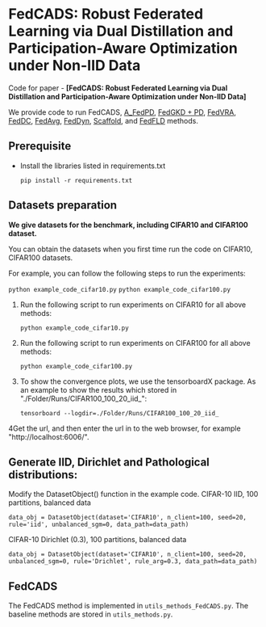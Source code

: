 # FedCADS: Robust Federated Learning via Dual Distillation and Participation-Aware Optimization under Non-IID Data
Code for paper - **[FedCADS: Robust Federated Learning via Dual Distillation and Participation-Aware Optimization under Non-IID Data]**

We provide code to run FedCADS,
[A_FedPD](https://openreview.net/pdf?id=h1iMVi2iEM),
[FedGKD + PD](https://www.researchgate.net/profile/Dezhong-Yao/publication/373957735_FedGKD_Towards_Heterogeneous_Federated_Learning_via_Global_Knowledge_Distillation/links/65fae109a4857c7962653369/FedGKD-Toward-Heterogeneous-Federated-Learning-via-Global-Knowledge-Distillation.pdf),
[FedVRA](https://ojs.aaai.org/index.php/AAAI/article/view/26212),
[FedDC](https://openaccess.thecvf.com/content/CVPR2022/papers/Gao_FedDC_Federated_Learning_With_Non-IID_Data_via_Local_Drift_Decoupling_CVPR_2022_paper.pdf), 
[FedAvg](https://proceedings.mlr.press/v54/mcmahan17a/mcmahan17a.pdf), 
[FedDyn](https://openreview.net/pdf?id=B7v4QMR6Z9w), 
[Scaffold](https://openreview.net/pdf?id=B7v4QMR6Z9w), and [FedFLD](https://ieeexplore.ieee.org/document/10887961) methods.


## Prerequisite
* Install the libraries listed in requirements.txt
    ```
    pip install -r requirements.txt
    ```

## Datasets preparation
**We give datasets for the benchmark, including CIFAR10 and CIFAR100 dataset.**




You can obtain the datasets when you first time run the code on CIFAR10, CIFAR100 datasets.


For example, you can follow the following steps to run the experiments:

```python example_code_cifar10.py```
```python example_code_cifar100.py```


1. Run the following script to run experiments on CIFAR10 for all above methods:
    ```
    python example_code_cifar10.py
    ```
2. Run the following script to run experiments on CIFAR100 for all above methods:
    ```
    python example_code_cifar100.py
    ```
3. To show the convergence plots, we use the tensorboardX package. As an example to show the results which stored in "./Folder/Runs/CIFAR100_100_20_iid_":
    ```
    tensorboard --logdir=./Folder/Runs/CIFAR100_100_20_iid_
    ```
4Get the url, and then enter the url in to the web browser, for example "http://localhost:6006/".

   
## Generate IID, Dirichlet and Pathological distributions:
Modify the DatasetObject() function in the example code.
CIFAR-10 IID, 100 partitions, balanced data
```
data_obj = DatasetObject(dataset='CIFAR10', n_client=100, seed=20, rule='iid', unbalanced_sgm=0, data_path=data_path)
```
CIFAR-10 Dirichlet (0.3), 100 partitions, balanced data
```
data_obj = DatasetObject(dataset='CIFAR10', n_client=100, seed=20, unbalanced_sgm=0, rule='Drichlet', rule_arg=0.3, data_path=data_path)
```

    
## FedCADS 
The FedCADS method is implemented in ```utils_methods_FedCADS.py```. The baseline methods are stored in ```utils_methods.py```.
